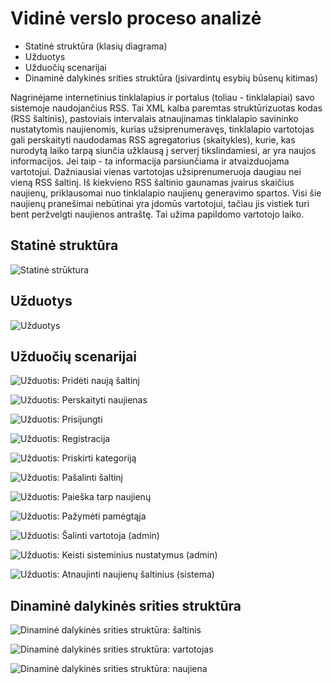 # Vidinė verslo proceso analizė

- Statinė struktūra (klasių diagrama)
- Užduotys
- Užduočių scenarijai
- Dinaminė dalykinės srities struktūra (įsivardintų esybių būsenų kitimas)

Nagrinėjame internetinius tinklalapius ir portalus (toliau - tinklalapiai) savo
sistemoje naudojančius RSS. Tai XML kalba paremtas struktūrizuotas kodas (RSS
šaltinis), pastoviais intervalais atnaujinamas tinklalapio savininko
nustatytomis naujienomis, kurias užsiprenumeravęs, tinklalapio vartotojas gali
perskaityti naudodamas RSS agregatorius (skaitykles), kurie, kas nurodytą laiko
tarpą siunčia užklausą į serverį tikslindamiesi, ar yra naujos informacijos.
Jei taip - ta informacija parsiunčiama ir atvaizduojama vartotojui. Dažniausiai
vienas vartotojas užsiprenumeruoja daugiau nei vieną RSS šaltinį. Iš kiekvieno
RSS šaltinio gaunamas įvairus skaičius naujienų, priklausomai nuo tinklalapio
naujienų generavimo spartos. Visi šie naujienų pranešimai nebūtinai yra įdomūs
vartotojui, tačiau jis vistiek turi bent peržvelgti naujienos antraštę.  Tai
užima papildomo vartotojo laiko.  

## Statinė struktūra

![Statinė strūktura](projektas/img/Statine_struktura.png)

## Užduotys

![Užduotys](projektas/img/Užduotys.png)

## Užduočių scenarijai

![Užduotis: Pridėti naują šaltinį](projektas/img/Užduotis_Pridėti_naują_šaltinį.png)

![Užduotis: Perskaityti naujienas](projektas/img/Užduotis_Perskaityti_naujienas.png)

![Užduotis: Prisijungti](projektas/img/Užduotis_Prisijungti.png)

![Užduotis: Registracija](projektas/img/Uzduotis_Registracija.png)

![Užduotis: Priskirti kategoriją](projektas/img/Užduotis_Priskirti_kategoriją.png)

![Užduotis: Pašalinti šaltinį](projektas/img/Užduotis_Pašalinti_šaltinį.png)

![Užduotis: Paieška tarp naujienų](projektas/img/Užduotis_Paieška_tarp_naujienų.png)

![Užduotis: Pažymėti pamėgtąja](projektas/img/Užduotis_Pažymėti_pamėgtąja.png)

![Užduotis: Šalinti vartotoja (admin)](projektas/img/Užduotis_šalinti_vartotoja.png)

![Užduotis: Keisti sisteminius nustatymus (admin)](projektas/img/Užduotis_admin_keisti_sist_nust.png)

![Užduotis: Atnaujinti naujienų šaltinius (sistema)](projektas/img/Užduotis_Atnaujinti_naujienų_šaltinį.png)

## Dinaminė dalykinės srities struktūra

![Dinaminė dalykinės srities struktūra: šaltinis](projektas/img/DASS_šaltinis.png)  

![Dinaminė dalykinės srities struktūra: vartotojas](projektas/img/DASS_vartotojas.png)  

![Dinaminė dalykinės srities struktūra: naujiena](projektas/img/DASS_naujiena.png)  

